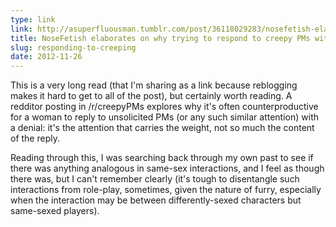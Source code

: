 ```yaml
---
type: link
link: http://asuperfluousman.tumblr.com/post/36118029283/nosefetish-elaborates-on-why-trying-to-respond-to
title: NoseFetish elaborates on why trying to respond to creepy PMs with "Thanks I'm not interested" is an exercise in futility.
slug: responding-to-creeping
date: 2012-11-26
---
```


This is a very long read (that I'm sharing as a link because reblogging makes it hard to get to all of the post), but certainly worth reading.  A redditor posting in /r/creepyPMs explores why it's often counterproductive for a woman to reply to unsolicited PMs (or any such similar attention) with a denial: it's the attention that carries the weight, not so much the content of the reply.

Reading through this, I was searching back through my own past to see if there was anything analogous in same-sex interactions, and I feel as though there was, but I can't remember clearly (it's tough to disentangle such interactions from role-play, sometimes, given the nature of furry, especially when the interaction may be between differently-sexed characters but same-sexed players).

